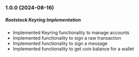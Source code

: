 ### 1.0.0 (2024-08-16)

##### Rootstock Keyring Implementation

- Implemented Keyring functionality to manage accounts
- Implemented functionality to sign a raw transaction
- Implemented functionality to sign a message
- Implemented functionality to get coin balance for a wallet
